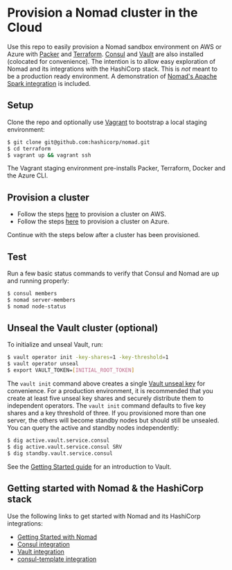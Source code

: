 # Provision a Nomad cluster in the Cloud

Use this repo to easily provision a Nomad sandbox environment on AWS or Azure with
[Packer](https://packer.io) and [Terraform](https://terraform.io).
[Consul](https://www.consul.io/intro/index.html) and
[Vault](https://www.vaultproject.io/intro/index.html) are also installed
(colocated for convenience). The intention is to allow easy exploration of
Nomad and its integrations with the HashiCorp stack. This is *not* meant to be
a production ready environment. A demonstration of [Nomad's Apache Spark
integration](examples/spark/README.md) is included.

## Setup

Clone the repo and optionally use [Vagrant](https://www.vagrantup.com/intro/index.html)
to bootstrap a local staging environment:

```bash
$ git clone git@github.com:hashicorp/nomad.git
$ cd terraform
$ vagrant up && vagrant ssh
```

The Vagrant staging environment pre-installs Packer, Terraform, Docker and the
Azure CLI.

## Provision a cluster

- Follow the steps [here](aws/README.md) to provision a cluster on AWS.
- Follow the steps [here](azure/README.md) to provision a cluster on Azure.

Continue with the steps below after a cluster has been provisioned.

## Test

Run a few basic status commands to verify that Consul and Nomad are up and running
properly:

```bash
$ consul members
$ nomad server-members
$ nomad node-status
```

## Unseal the Vault cluster (optional)

To initialize and unseal Vault, run:

```bash
$ vault operator init -key-shares=1 -key-threshold=1
$ vault operator unseal
$ export VAULT_TOKEN=[INITIAL_ROOT_TOKEN]
```

The `vault init` command above creates a single
[Vault unseal key](https://www.vaultproject.io/docs/concepts/seal.html) for
convenience. For a production environment, it is recommended that you create at
least five unseal key shares and securely distribute them to independent
operators. The `vault init` command defaults to five key shares and a key
threshold of three. If you provisioned more than one server, the others will
become standby nodes but should still be unsealed. You can query the active
and standby nodes independently:

```bash
$ dig active.vault.service.consul
$ dig active.vault.service.consul SRV
$ dig standby.vault.service.consul
```

See the [Getting Started guide](https://www.vaultproject.io/intro/getting-started/first-secret.html)
for an introduction to Vault.

## Getting started with Nomad & the HashiCorp stack

Use the following links to get started with Nomad and its HashiCorp integrations:

* [Getting Started with Nomad](https://www.nomadproject.io/intro/getting-started/jobs.html)
* [Consul integration](https://www.nomadproject.io/docs/service-discovery/index.html)
* [Vault integration](https://www.nomadproject.io/docs/vault-integration/index.html)
* [consul-template integration](https://www.nomadproject.io/docs/job-specification/template.html)
